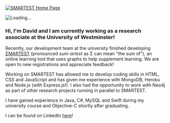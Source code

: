 
[<img src="https://i.imgur.com/xYqkEnQ.png" alt="SMARTEST Home Page">](https://smartestknowledge.org/)

<img src="https://camo.githubusercontent.com/2f1129a167b389f308a882946e000a12fde250e535945443037c81894c1ca09a/68747470733a2f2f6769746875622e6769746875626173736574732e636f6d2f696d616765732f7370696e6e6572732f6f63746f6361742d7370696e6e65722d3132382e676966" alt="Loading...">

### Hi, I'm David and I am currently working as a research associate at the University of Westminster!

Recently, our development team at the university finished developing [ΣMARTEST](https://smartestknowledge.org/) (pronounced _sum-artest_ as Σ can mean "the sum of"), an online learning tool that uses graphs to help supplement learning. We are open to new registrations and appreciate feedback!

<p>Working on SMARTEST has allowed me to develop coding skills in HTML, CSS and JavaScript and has given me experience with MongoDB, Heroku and Node.js (with Express.js!). I also had the opportunity to work with Neo4j as part of other research projects running in parallel to SMARTEST.</p>

<p>I have gained experience in Java, C#, MySQL and Swift during my university course and Objective-C shortly after graduating.</p>
  
I can be found on LinkedIn [here](https://www.linkedin.com/in/david-chan-you-fee-2533b3148/)!


<!--
**davidchan125/davidchan125** is a ✨ _special_ ✨ repository because its `README.md` (this file) appears on your GitHub profile.

Here are some ideas to get you started:

- 🔭 I’m currently working on ...
- 🌱 I’m currently learning ...
- 👯 I’m looking to collaborate on ...
- 🤔 I’m looking for help with ...
- 💬 Ask me about ...
- 📫 How to reach me: ...
- 😄 Pronouns: ...
- ⚡ Fun fact: ...
-->
